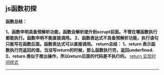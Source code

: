 > 

## js函数初探
**函数总结：**

******1、函数申明具备预解析功能，函数会解析提升到scrupt前面。不管在哪函数执行都能执行。函数申明不能直接调用。****
****2、函数表达式不具备预解析功能，执行语句只能写在函数后面。函数表达式可以直接调用。**
****return总结：**
**1、return 表示函数执行完返回的值，当没写return的时候，那么函数执行完，返回underfined**.**
**2、return 类似于推出操作，所以return后面的代码是不执行的。******
[return 实现时间样式](https://github.com/liancheng-zcy/liancheng-zcy.github.io/blob/master/img/js-jsj.png)
***

